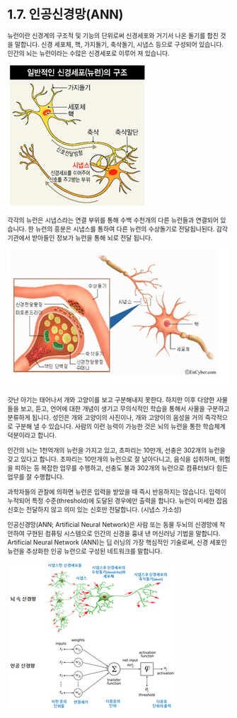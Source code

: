 # 1.7. 인공신경망\(ANN\)

뉴런이란 신경계의 구조적 및 기능의 단위로써 신경세포와 거기서 나온 돌기를 합친 것을 말합니다.  신경 세포체, 핵, 가지돌기, 축삭돌기, 시냅스 등으로 구성되어 있습니다. 인간의 뇌는 뉴런이라는 수많은 신경세포로 이루어 져 있습니다.

![](../.gitbook/assets/171.png)

각각의 뉴런은 시냅스라는 연결 부위를 통해 수백 수천개의 다른 뉴런들과 연결되어 있습니다. 한 뉴런의 흥분은 시냅스를 통하여 다른 뉴런의 수상돌기로 전달됩니된다. 감각 기관에서 받아들인 정보가 뉴런을 통해 뇌로 전달 됩니다.

![](../.gitbook/assets/172.png)

갓난 아기는 태어나서 개와 고양이를 보고 구분해내지 못한다. 하지만 이후 다양한 사물들을 보고, 듣고, 언어에 대한 개념이 생기고 무의식적인 학습을 통해서 사물을 구분하고 분류하게 됩니다. 성인은 개와 고양이의 사진이나, 개와 고양이의 음성을 거의 즉각적으로 구분해 낼 수 있습니다. 사람의 이런 능력이 가능한 것은 뇌의 뉴런을 통한 학습체계 덕분이라고 합니다. 

인간의 뇌는 1천억개의 뉴런을 가지고 있고, 초파리는 10만개, 선충은 302개의 뉴런을 갖고 있다고 합니다. 초파리는 10만개의 뉴런으로 잘 날아다니고, 음식을 섭취하며, 위험을 피하는 등 복잡한 업무를 수행하고, 선충도 불과 302개의 뉴런으로 컴퓨터보다 힘든 업무를 잘 수행합니다. 

과학자들의 관찰에 의하면 뉴런은 입력을 받았을 때 즉시 반응하지는 않습니다. 입력이 누적되어 특정 수준\(threshold\)에 도달된 경우에만 출력을 합니다. 뉴런이 미세한 잡음 신호는 전달하지 않고 의미 있는 신호만 전달합니다. \(시냅스 가소성\)

인공신경망\(ANN; Artificial Neural Network\)은 사람 또는 동물 두뇌의 신경망에 착안하여 구현된 컴퓨팅 시스템으로 인간의 신경을 흉내 낸 머신러닝 기법을 말합니다.  
Artificial Neural Network \(ANN\)는 딥 러닝의 가장 핵심적인 기술로써, 신경 세포인 뉴런을 추상화한 인공 뉴런으로 구성된 네트워크를 말합니다.

![](../.gitbook/assets/173.png)

